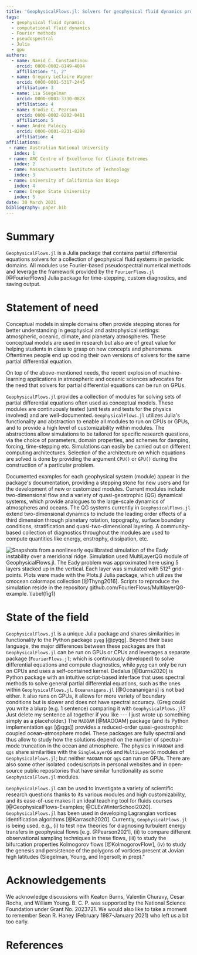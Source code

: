 ```yaml
---
title: 'GeophysicalFlows.jl: Solvers for geophysical fluid dynamics problems in periodic domains on CPUs & GPUs'
tags:
  - geophysical fluid dynamics
  - computational fluid dynamics
  - Fourier methods
  - pseudospectral
  - Julia
  - gpu
authors:
  - name: Navid C. Constantinou
    orcid: 0000-0002-8149-4094
    affiliation: "1, 2"
  - name: Gregory LeClaire Wagner
    orcid: 0000-0001-5317-2445
    affiliation: 3
  - name: Lia Siegelman
    orcid: 0000-0003-3330-082X
    affiliation: 4
  - name: Brodie C. Pearson
    orcid: 0000-0002-0202-0481
    affiliation: 5
  - name: André Palóczy
    orcid: 0000-0001-8231-8298
    affiliation: 4
affiliations:
 - name: Australian National University
   index: 1
 - name: ARC Centre of Excellence for Climate Extremes
   index: 2
 - name: Massachussetts Institute of Technology
   index: 3
 - name: University of California San Diego
   index: 4
 - name: Oregon State University
   index: 5
date: 30 March 2021
bibliography: paper.bib
---
```



# Summary

`GeophysicalFlows.jl` is a Julia package that contains partial differential equations solvers 
for a collection of geophysical fluid systems in periodic domains. All modules use Fourier-based 
pseudospectral numerical methods and leverage the framework provided by the `FourierFlows.jl` 
[@FourierFlows] Julia package for time-stepping, custom diagnostics, and saving output.


# Statement of need

Conceptual models in simple domains often provide stepping stones for better understanding in geophysical and astrophysical settings: atmospheric, oceanic, climate, and planetary atmospheres. These conceptual models are used in research but also are of great value for helping students in class to grasp on new concepts and phenomena. Oftentimes people end up coding their own versions of solvers for the same partial differential equation.

On top of the above-mentioned needs, the recent explosion of machine-learning applications in atmospheric and oceanic sciences advocates for the need that solvers for partial differential equations can be run on GPUs. 

`GeophysicalFlows.jl` provides a collection of modules for solving sets of partial differential equations often used as conceptual models. These modules are continuously tested (unit tests and tests for the physics involved) and are well-documented. `GeophysicalFlows.jl` utilizes Julia's functionality and abstraction to enable all modules to run on CPUs or GPUs, and to provide a high level of customizability within modules. The abstractions allow simulations to be tailored for specific research questions, via the choice of parameters, domain properties, and schemes for damping, forcing, time-stepping etc. Simulations can easily be carried out on different computing architectures. Selection of the architecture on which equations are solved is done by providing the argument `CPU()` or `GPU()` during the construction of a particular problem.
 
Documented examples for each geophysical system (module) appear in the package's documentation, 
providing a stepping stone for new users and for the development of new or customized modules. 
Current modules include two-dimensional flow and a variety of quasi-geostrophic (QG) dynamical 
systems, which provide analogues to the large-scale dynamics of atmospheres and oceans. The QG 
systems currently in `GeophysicalFlows.jl` extend two-dimensional dynamics to include the leading
order effects of a third dimension through planetary rotation, topography, surface boundary 
conditions, stratification and quasi-two-dimensional layering. A community-based collection 
of diagnostics throughout the modules are used to compute quantities like energy, enstrophy, 
dissipation, etc.

![Snapshots from a nonlinearly equilibrated simulation of the Eady instability over a
meridional ridge. Simulation used `MultiLayerQG` module of `GeophysicalFlows.jl`. The Eady 
problem was approximated here using 5 layers stacked up in the vertical. Each layer was 
simulated with 512² grid-points. Plots were made with the `Plots.jl` Julia package, 
which utilizes the `cmocean` colormaps collection [@Thyng2016]. Scripts to reproduce the 
simulation reside in the repository `github.com/FourierFlows/MultilayerQG-example`. 
\label{fig1}](PV_eady_nlayers5.png)


# State of the field

`GeophysicalFlows.jl` is a unique Julia package and shares similarities in functionality to 
the Python package `pyqg` [@pyqg]. Beyond their base language, the major differences between these 
packages are that `GeophysicalFlows.jl` can be run on GPUs or CPUs and leverages a separate 
package (`FourierFlows.jl`; which is continuously developed) to solve differential equations 
and compute diagnostics, while `pyqg` can only be run on CPUs and uses a self-contained kernel. 
Dedalus [@Burns2020] is Python package with an intuitive script-based interface that uses spectral 
methods to solve general partial differential equations, such as the ones within `GeophysicalFlows.jl`. `Oceananigans.jl` [@Oceananigans] is not bad either. It also runs on GPUs, it allows for more variety of boundary conditions but is slower and does not have spectral accuracy. (Greg could you write a blurp (e.g. 1 sentence) comparing it with `GeophysicalFlows.jl`? Just delete my sentence all together if you like --- I just wrote up something simply as a placeholder.) The `MAOOAM` [@MAOOAM] package (and its Python implementation `qgs` [@qgs]) provides a reduced-order quasi-geostrophic coupled ocean–atmosphere model. These packages are fully spectral and thus allow to study how the solutions depend on the number of spectral-mode truncation in the ocean and atmosphere. The physics in `MAOOAM` and `qgs` share similarities with the `SingleLayerQG` and `MultiLayerQG` modules of `GeophysicalFlows.jl`; but neither `MAOOAM` nor `qgs` can run on GPUs. There are also some other isolated codes/scripts in personal websites and in open-source public repositories that have similar functionality as some `GeophysicalFlows.jl` modules. 

`GeophysicalFlows.jl` can be used to investigate a variety of scientific research questions 
thanks to its various modules and high customizability, and its ease-of-use makes it an ideal 
teaching tool for fluids courses [@GeophysicalFlows-Examples; @CLExWinterSchool2020]. 
`GeophysicalFlows.jl` has been used in developing Lagrangian vortices identification algorithms 
[@Karrasch2020]. Currently, `GeophysicalFlows.jl` is being used, e.g., (i) to test new theories 
for diagnosing turbulent energy transfers in geophysical flows [e.g. @Pearson2021], (ii) to compare 
different observational sampling techniques in these flows, (iii) to study the bifurcation properties 
Kolmogorov flows [@KolmogorovFlow], (iv) to study the genesis and persistence of the polygons 
of vortices present at Jovian high latitudes (Siegelman, Young, and Ingersoll; in prep)."


# Acknowledgements

We acknowledge discussions with Keaton Burns, Valentin Churavy, Cesar Rocha, and William Young. 
B. C. P. was supported by the National Science Foundation under Grant No. 2023721. We would 
also like to take a moment to remember Sean R. Haney (February 1987-January 2021) who left 
us a bit too early.


# References
